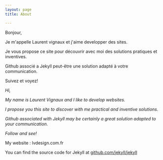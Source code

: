 ```yaml
---
layout: page
title: About

---
```


Bonjour,

Je m'appelle Laurent vignaux et j'aime developper des sites.

Je vous propose ce site pour découvrir avec moi des solutions pratiques et inventives.

Github associé a Jekyll peut-être une solution adapté à votre communication.

Suivez et voyez! 




_Hi,_

_My name is Laurent Vignaux and I like to develop websites._

_I propose you this site to discover with me practical and inventive solutions._

_Github associated with Jekyll may be certainly a great solution adapted to your communication._

_Follow and see!_

My website : lvdesign.com.fr

You can find the source code for Jekyll at [github.com/jekyll/jekyll](https://github.com/jekyll/jekyll)
